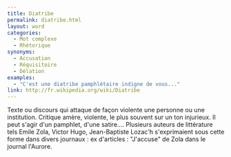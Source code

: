 ```yaml
---
title: Diatribe
permalink: diatribe.html
layout: word
categories:
  - Mot complexe
  - Rhétorique
synonyms:
  - Accusation
  - Réquisitoire
  - Délation
examples:
  - "C'est une diatribe pamphlétaire indigne de vous..."
link: http://fr.wikipedia.org/wiki/Diatribe
---
```


Texte ou discours qui attaque de façon violente une personne ou une institution. Critique amère, violente, le plus souvent sur un ton injurieux. Il peut s'agir d'un pamphlet, d'une satire....
Plusieurs auteurs de littérature tels Emile Zola, Victor Hugo, Jean-Baptiste Lozac'h s'exprimaient sous cette forme dans divers journaux : ex d'articles : &quot;J'accuse&quot; de Zola dans le journal l'Aurore.

